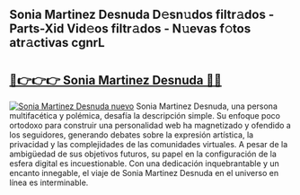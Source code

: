 ## Sonia Martinez Desnuda D𝚎sn𝚞dos filtr𝚊dos - Parts-Xid Vid𝚎os filtr𝚊dos - N𝚞evas f𝚘tos atr𝚊ctivas cgnrL

# <h2><a href="http://mbb5sx.tromn.icu/?c=Sonia+Martinez+Desnuda">🔗👉👉👉 Sonia Martinez Desnuda 🔗🔗</a></h2>

[![Sonia Martinez Desnuda nuevo](https://i.imgur.com/pEAQMta.gif)](http://mbb5sx.tromn.icu/?c=Sonia+Martinez+Desnuda)
Sonia Martinez Desnuda, una persona multifacética y polémica, desafía la descripción simple. Su enfoque poco ortodoxo para construir una personalidad web ha magnetizado y ofendido a los seguidores, generando debates sobre la expresión artística, la privacidad y las complejidades de las comunidades virtuales. A pesar de la ambigüedad de sus objetivos futuros, su papel en la configuración de la esfera digital es incuestionable. Con una dedicación inquebrantable y un encanto innegable, el viaje de Sonia Martinez Desnuda en el universo en línea es interminable.
